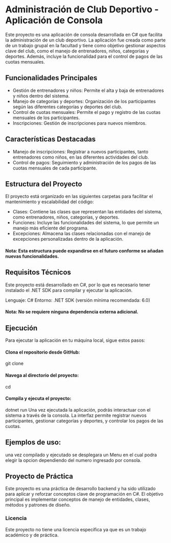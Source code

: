 # Administración de Club Deportivo - Aplicación de Consola
Este proyecto es una aplicación de consola desarrollada en C# que facilita la administración de un club deportivo. La aplicación fue creada como parte de un trabajo grupal en la facultad y tiene como objetivo gestionar aspectos clave del club, como el manejo de entrenadores, niños, categorías y deportes. Además, incluye la funcionalidad para el control de pagos de las cuotas mensuales.

## Funcionalidades Principales
- Gestión de entrenadores y niños: Permite el alta y baja de entrenadores y niños dentro del sistema.
- Manejo de categorías y deportes: Organización de los participantes según las diferentes categorías y deportes del club.
- Control de cuotas mensuales: Permite el pago y registro de las cuotas mensuales de los participantes.
- Inscripciones: Gestión de inscripciones para nuevos miembros.

## Características Destacadas
- Manejo de inscripciones: Registrar a nuevos participantes, tanto entrenadores como niños, en las diferentes actividades del club.
- Control de pagos: Seguimiento y administración de los pagos de las cuotas mensuales de cada participante.

## Estructura del Proyecto
El proyecto está organizado en las siguientes carpetas para facilitar el mantenimiento y escalabilidad del código:

- Clases: Contiene las clases que representan las entidades del sistema, como entrenadores, niños, categorías, y deportes.
- Funciones: Incluye las funcionalidades del sistema, lo que permite un manejo más eficiente del programa.
- Excepciones: Almacena las clases relacionadas con el manejo de excepciones personalizadas dentro de la aplicación.
#### Nota: Esta estructura puede expandirse en el futuro conforme se añadan nuevas funcionalidades.

## Requisitos Técnicos
Este proyecto está desarrollado en C#, por lo que es necesario tener instalado el .NET SDK para compilar y ejecutar la aplicación.

Lenguaje: C#
Entorno: .NET SDK (versión mínima recomendada: 6.0)
#### Nota: No se requiere ninguna dependencia externa adicional.

## Ejecución
Para ejecutar la aplicación en tu máquina local, sigue estos pasos:

#### Clona el repositorio desde GitHub:
git clone <URL-del-repositorio>
#### Navega al directorio del proyecto:
cd <nombre-del-directorio>
#### Compila y ejecuta el proyecto:
dotnet run
Una vez ejecutada la aplicación, podrás interactuar con el sistema a través de la consola. La interfaz permite registrar nuevos participantes, gestionar categorías y deportes, y controlar los pagos de las cuotas.

## Ejemplos de uso:
una vez compilado y ejecutado se desplegara un Menu en el cual podra elegir la opcion dependiendo del numero ingresado por consola.

## Proyecto de Práctica
Este proyecto es una práctica de desarrollo backend y ha sido utilizado para aplicar y reforzar conceptos clave de programación en C#. El objetivo principal es implementar conceptos de manejo de entidades, clases, métodos y patrones de diseño.


### Licencia
Este proyecto no tiene una licencia específica ya que es un trabajo académico y de práctica.
